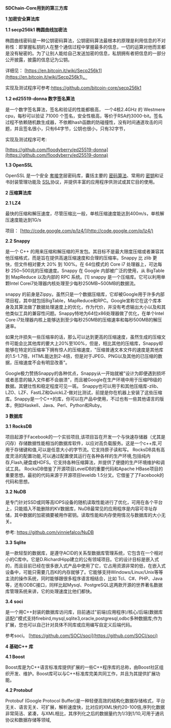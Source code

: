 **SDChain-Core用到的第三方库**

**1 加密安全算法库**

**1.1 secp256k1 椭圆曲线加密法**

椭圆曲线密码是一种公钥密码算法，公钥密码算法最根本的原理是利用信息的不对称性：即掌握私钥的人在整个通信过程中掌握最多的信息，一切的运算对他而言都是没有秘密的。为了让别人能给自己发送加密的信息，私钥拥有者把信息的一部分公开披露，披露的信息记为公钥。

详细见： [https://en.bitcoin.it/wiki/Secp256k1](https://en.bitcoin.it/wiki/Secp256k1)，

实现及测试程序可参考:https://github.com/bitcoin-core/secp256k1

**1.2 ed25519-donna 数字签名算法**

是一个数字签名算法，签名和验证的性能都极高， 一个4核2.4GHz 的 Westmere cpu，每秒可以验证 71000 个签名，安全性极高，等价于RSA约3000-bit。签名过程不依赖随机数生成器，不依赖hash函数的防碰撞性，没有时间通道攻击的问题，并且签名很小，只有64字节，公钥也很小，只有32字节，

实现及测试程序可考:

[https://github.com/floodyberry/ed25519-donna](https://github.com/floodyberry/ed25519-donna)

**1.3 OpenSSL**

OpenSSL 是一个安全 [套接字](https://baike.baidu.com/item/%E5%A5%97%E6%8E%A5%E5%AD%97)层密码库，囊括主要的 [密码算法](https://baike.baidu.com/item/%E5%AF%86%E7%A0%81%E7%AE%97%E6%B3%95)、常用的 [密钥](https://baike.baidu.com/item/%E5%AF%86%E9%92%A5)和证书封装管理功能及 [SSL](https://baike.baidu.com/item/SSL)协议，并提供丰富的应用程序供测试或其它目的使用。

**2 压缩算法库**

**2.1 LZ4**

最快的压缩和解压速度，尽管压缩比一般，单核压缩速度能达到400m/s，单核解压速度能达到1G/s

项目： [http://code.google.com/p/lz4/](http://code.google.com/p/lz4/)

**2.2 Snappy**

是一个 C++ 的用来压缩和解压缩的开发包。其目标不是最大限度压缩或者兼容其他压缩格式，而是旨在提供高速压缩速度和合理的压缩率。Snappy 比 zlib 更快，但文件相对要大 20% 到 100%。在 64位模式的 Core i7 处理器上，可达每秒 250~500兆的压缩速度。Snappy 在 Google 内部被广泛的使用，从 BigTable 到 MapReduce 以及内部的 RPC 系统。[1]
snappy 是一个压缩库。它可以利用单颗Intel Corei7处理器内核处理至少每秒250MB~500MB的数据流。

snappy 的前身是Zippy。虽然只是一个数据压缩库，它却被Google用于许多内部项目程，其中就包括BigTable，MapReduce和RPC。Google宣称它在这个库本身及其算法做了数据处理速度上的优化，作为代价，并没有考虑输出大小以及和其他类似工具的兼容性问题。Snappy特地为64位x86处理器做了优化，在单个Intel Core i7处理器内核上能够达到至少每秒250MB的压缩速率和每秒500MB的解压速率。

如果允许损失一些压缩率的话，那么可以达到更高的压缩速度，虽然生成的压缩文件可能会比其他库的要大上20%至100%，但是，相比其他的压缩库，Snappy却能够在特定的压缩率下拥有惊人的压缩速度，&quot;压缩普通文本文件的速度是其他库的1.5-1.7倍，HTML能达到2-4倍，但是对于JPEG、PNG以及其他的已压缩的数据，压缩速度不会有明显改善&quot;。

Google极力赞扬Snappy的各种优点，Snappy从一开始就被&quot;设计为即便遇到损坏或者恶意的输入文件都不会崩溃&quot;，而且被Google在生产环境中用于压缩PB级的数据。其健壮性和稳定程度可见一斑。
Snappy也可以用于和其他压缩库-zlib、LZO、LZF、FastLZ和QuickLZ-做对比测试，前提是你在机器上安装了这些压缩库。Snappy是一个C++的库，你可以在产品中使用，不过也有一些其他语言的版本，例如Haskell、Java、Perl、Python和Ruby。

**3  数据库**

**3.1**  **RocksDB**

项目起源于Facebook的一个实验项目,该项目旨在开发一个与快速存储器（尤其是闪存）存储数据性能相当的数据库软件，以应对高负载服务。这是一个c++库,可用于存储键和值,可以是任意大小的字节流。它支持原子读和写。
RocksDB具有高度灵活的配置功能,可以通过配置使其运行在各种各样的生产环境,包括纯内存,Flash,硬盘或HDFS。它支持各种压缩算法，并提供了便捷的生产环境维护和调试工具。
RocksDB借鉴了开源项目LevelDB的重要代码和Apache HBase项目的重要思想。最初的代码来源于开源项目leveldb 1.5分叉。它借鉴了了Facebook的代码和思想。

**3.2**  **NuDB**

是专门针对SSD或同等高IOPS设备的随机读取性能进行了优化，可用在各个平台上，只能插入不能删除的KV数据库，NuDB最常见的应用程序是内容可寻址存储，其中数据的加密摘要被用作密钥。读取性能和内存使用情况与数据库的大小无关。

参考: https://github.com/vinniefalco/NuDB

**3.3**  **Sqlite**

是一款轻型的数据库，是遵守ACID的关系型数据库管理系统，它包含在一个相对小的C库中。它是D.RichardHipp建立的公有领域项目。它的设计目标是嵌入式的，而且目前已经在很多嵌入式产品中使用了它，它占用资源非常的低，在嵌入式设备中，可能只需要几百K的内存就够了。它能够支持Windows/Linux/Unix等等主流的操作系统，同时能够跟很多程序语言相结合，比如 Tcl、C#、PHP、Java等，还有ODBC接口，同样比起Mysql、PostgreSQL这两款开源的世界著名数据库管理系统来讲，它的处理速度比他们都快。

**3.4**  **soci**

是一个用C++封装的数据库访问库，目前通过&quot;前端(应用程序)/核心/后端(数据库适配)&quot;模式支持firebird,mysql,sqlite3,oracle,postgresql,odbc多种数据库;作为扩展，您也可以自己针对具体不同库或应用编写自定义后端代码。

参考soci。 [https://github.com/SOCI/soci](https://github.com/SOCI/soci)

**4 基础C++ 库**

**4.1 Boost**

Boost库是为C++语言标准库提供扩展的一些C++程序库的总称，由Boost社区组织开发、维护。Boost库可以与C++标准库完美共同工作，并且为其提供扩展功能。

**4.2 Protobuf**

Protobuf (Google Protocol Buffer)是一种轻便高效的结构化数据存储格式，平台无关、语言无关、可扩展，解析速度快，比对应的XML快约20-100倍,序列化数据非常简洁、紧凑，与XML相比，其序列化之后的数据量约为1/3到1/10,可用于通讯协议和数据存储等领域,
